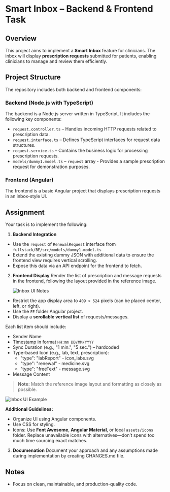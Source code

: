 # Smart Inbox – Backend & Frontend Task

## Overview

This project aims to implement a **Smart Inbox** feature for clinicians. The inbox will display **prescription requests** submitted for patients, enabling clinicians to manage and review them efficiently.

## Project Structure

The repository includes both backend and frontend components:

### Backend (Node.js with TypeScript)

The backend is a Node.js server written in TypeScript. It includes the following key components:

- `request.controller.ts` – Handles incoming HTTP requests related to prescription data.
- `request.interface.ts` – Defines TypeScript interfaces for request data structures.
- `request.service.ts` – Contains the business logic for processing prescription requests.
- `models/dummy1.model.ts` – `request` array - Provides a sample prescription request for demonstration purposes.

### Frontend (Angular)

The frontend is a basic Angular project that displays prescription requests in an inbox-style UI.

## Assignment

Your task is to implement the following:

1. **Backend Integration**
  - Use the `request` of `RenewalRequest` interface from
  `fullstack/BE/src/models/dummy1.model.ts`
- Extend the existing dummy JSON with additional data to ensure the frontend view requires vertical scrolling.
- Expose this data via an API endpoint for the frontend to fetch.

2. **Frontend Display**
   Render the list of prescription and message requests in the frontend, following the layout provided in the reference image.

   ![Inbox UI Notes](/fullstack/FE/inbox.png)

- Restrict the app display area to `409 × 524` pixels (can be placed center, left, or right).
- Use the `FE` folder Angular project.
- Display a **scrollable vertical list** of requests/messages.

Each list item should include:
- Sender Name
- Timestamp in format `HH:mm DD/MM/YYYY`
- Sync Duration (e.g., "1 min.", "5 sec.") – hardcoded
- Type-based Icon (e.g., lab, text, prescription):
   -  "type": "labReport" - icon_labs.svg
   -  "type": "renewal"  - medicine.svg
   -  "type": "freeText" - message.svg
- Message Content

> **Note:** Match the reference image layout and formatting as closely as possible.



![Inbox UI Example](/fullstack/FE/inbox-notes.png)


**Additional Guidelines:**
- Organize UI using Angular components.
- Use CSS for styling.
- Icons: Use **Font Awesome**, **Angular Material**, or local `assets/icons` folder.
  Replace unavailable icons with alternatives—don’t spend too much time sourcing exact matches.



3. **Documenation**
   Document your approach and any assumptions made during implementation by creating CHANGES.md file.


## Notes

- Focus on clean, maintainable, and production-quality code.
